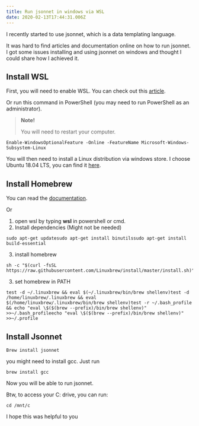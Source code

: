 ```yaml
---
title: Run jsonnet in windows via WSL
date: 2020-02-13T17:44:31.006Z
---
```

I recently started to use jsonnet, which is a data templating language.

It was hard to find articles and documentation online on how to run jsonnet. I got some issues installing and using jsonnet on windows and thought I could share how I achieved it. 

## Install WSL

First, you will need to enable WSL. You can check out this [article](https://docs.microsoft.com/en-us/windows/wsl/install-win10).

Or run this command in PowerShell (you may need to run PowerShell as an administrator).

> **Note!**
>
>  You will need to restart your computer.

```
Enable-WindowsOptionalFeature -Online -FeatureName Microsoft-Windows-Subsystem-Linux
```

You will then need to install a Linux distribution via windows store. I choose Ubuntu 18.04 LTS, you can find it [here](https://www.microsoft.com/sv-se/p/ubuntu-1804-lts/9n9tngvndl3q?rtc=1&activetab=pivot:overviewtab).

## Install Homebrew

You can read the [documentation](https://docs.brew.sh/Homebrew-on-Linux).

Or

1. open wsl by typing **wsl** in powershell or cmd.
2. Install dependencies (Might not be needed)


```
sudo apt-get updatesudo apt-get install binutilssudo apt-get install build-essential
```

3. install homebrew


```
sh -c "$(curl -fsSL https://raw.githubusercontent.com/Linuxbrew/install/master/install.sh)"
```

3. set homebrew in PATH


```
test -d ~/.linuxbrew && eval $(~/.linuxbrew/bin/brew shellenv)test -d /home/linuxbrew/.linuxbrew && eval $(/home/linuxbrew/.linuxbrew/bin/brew shellenv)test -r ~/.bash_profile && echo "eval \$($(brew --prefix)/bin/brew shellenv)" >>~/.bash_profileecho "eval \$($(brew --prefix)/bin/brew shellenv)" >>~/.profile
```

## Install Jsonnet

```
Brew install jsonnet
```

you might need to install gcc. Just run 

```
brew install gcc
```

Now you will be able to run jsonnet.

Btw, to access your C: drive, you can run:

```
cd /mnt/c
```

I hope this was helpful to you
